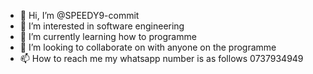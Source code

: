 - 👋 Hi, I’m @SPEEDY9-commit
- 👀 I’m interested in software engineering
- 🌱 I’m currently learning how to programme 
- 💞️ I’m looking to collaborate on with anyone on the programme 
- 📫 How to reach me my whatsapp number is as follows 0737934949

<!---
SPEEDY9-commit/SPEEDY9-commit is a ✨ special ✨ repository because its `README.md` (this file) appears on your GitHub profile.
You can click the Preview link to take a look at your changes.
--->
